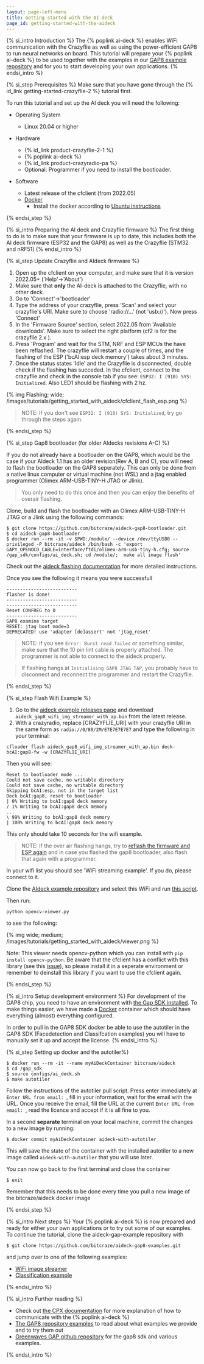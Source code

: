 ```yaml
---
layout: page-left-menu
title: Getting started with the AI deck
page_id: getting-started-with-the-aideck
---
```


{% si_intro Introduction %}
The {% poplink ai-deck %} enables WiFi communication with the Crazyflie
as well as using the power-efficient GAP8 to run neural networks on board. This tutorial will prepare your {% poplink ai-deck %} to be used together
with the examples in our [GAP8 example repository](https://github.com/bitcraze/aideck-gap8-examples) and for you to start developing your own applications.
{% endsi_intro %}

{% si_step  Prerequisites %}
Make sure that you have gone through the {% id_link getting-started-crazyflie-2 %} tutorial first.

To run this tutorial and set up the AI deck you will need the following:
* Operating System
  * Linux 20.04 or higher

* Hardware
  * {% id_link product-crazyflie-2-1 %}
  * {% poplink ai-deck %}
  * {% id_link product-crazyradio-pa %}
  * Optional: Programmer if you need to install the bootloader.
 
  
* Software
  * Latest release of the cfclient (from 2022.05)
  * [Docker](https://www.docker.com/)
      * Install the docker according to [Ubuntu instructions](https://docs.docker.com/engine/install/ubuntu/)
      
{% endsi_step %}

{% si_intro Preparing the AI deck and Crazyflie firmware %}
The first thing to do is to make sure that your firmware is up to date,
this includes both the AI deck firmware (ESP32 and the GAP8) as well as the
Crazyflie (STM32 and nRF51)
{% endsi_intro %}


{% si_step Update Crazyflie and AIdeck firmware %}
1. Open up the cfclient on your computer, and make sure that it is version 2022.05+ ('Help'->'About')
1. Make sure that **only** the AI-deck is attached to the Crazyflie, with no other deck.
1. Go to 'Connect'->'bootloader'
1. Type the address of your crazyflie, press 'Scan' and select your crazyflie's URI. Make sure to choose 'radio://...' (not 'usb://'). Now press 'Connect'
1. In the 'Firmware Source' section, select 2022.05 from 'Available downloads'. Make sure to select the right platform (cf2 is for the crazyflie 2.x ).
1. Press 'Program' and wait for the STM, NRF and ESP MCUs the have been reflashed. The crazyflie will restart a couple of times, and the flashing of the ESP ('bcAI:esp deck memory') takes about 3 minutes. 
1. Once the status states 'Idle' and the Crazyflie is disconnected, double check if the flashing has succeded. In the cfclient, connect to the crazyflie and check in the console tab if you see: `ESP32: I (910) SYS: Initialized`. Also LED1 should be flashing with 2 hz. 


{% img Flashing; wide; /images/tutorials/getting_started_with_aideck/cfclient_flash_esp.png %}

> NOTE: If you don't see  `ESP32: I (910) SYS: Initialized`, try go through the steps again.

{% endsi_step %}


{% si_step Gap8 bootloader (for older AIdecks revisions A-C) %}

If you do not already have a bootloader on the GAP8, which would be the case if your AIdeck 1.1 has an older revision(Rev A, B and C), you will need to flash the bootloader on the GAP8 seperately. This can only be done from a native linux computer or virtual machine (not WSL) and a jtag enabled programmer (Olimex ARM-USB-TINY-H JTAG or Jlink). 

> You only need to do this once and then you can enjoy the benefits of overair flashing.

Clone, build and flash the bootloader with an Olimex ARM-USB-TINY-H JTAG or a Jlink using the following commands:

```
$ git clone https://github.com/bitcraze/aideck-gap8-bootloader.git
$ cd aideck-gap8-bootloader
$ docker run --rm -it -v $PWD:/module/ --device /dev/ttyUSB0 --privileged -P bitcraze/aideck /bin/bash -c 'export GAPY_OPENOCD_CABLE=interface/ftdi/olimex-arm-usb-tiny-h.cfg; source /gap_sdk/configs/ai_deck.sh; cd /module/;  make all image flash'
```

Check out the [aideck flashing documentation](/documentation/repository/aideck-gap8-examples/master/getting-started/flashing/) for more detailed instructions.

Once you see the following it means you were successfull
```
--------------------------
flasher is done!
--------------------------
--------------------------
Reset CONFREG to 0
--------------------------
GAP8 examine target
RESET: jtag boot mode=3
DEPRECATED! use 'adapter [de]assert' not 'jtag_reset'
```

> NOTE: if you see `Error: Burst read failed` or something similar, make sure that the 10 pin lint cable is properly attached. The programmer is not able to connect to the aideck properly.   

> If flashing hangs at `Initialising GAP8 JTAG TAP`, you probably have to disconnect and reconnect the programmer and restart the Crazyflie. 

{% endsi_step %}

{% si_step Flash Wifi Example %}

1. Go to the [aideck example releases page](https://github.com/bitcraze/aideck-gap8-examples/releases) and download  `aideck_gap8_wifi_img_streamer_with_ap.bin` from the latest release. 
2. With a crazyradio, replace [CRAZYFLIE_URI] with your crazyflie URI in the same form as `radio://0/80/2M/E7E7E7E7E7` and type the following in your terminal:

```
cfloader flash aideck_gap8_wifi_img_streamer_with_ap.bin deck-bcAI:gap8-fw -w [CRAZYFLIE_URI]
```
Then you will see:
```
Reset to bootloader mode ...
Could not save cache, no writable directory
Could not save cache, no writable directory
Skipping bcAI:esp, not in the target list
Deck bcAI:gap8, reset to bootloader
| 0% Writing to bcAI:gap8 deck memory
/ 1% Writing to bcAI:gap8 deck memory
...
\ 99% Writing to bcAI:gap8 deck memory
| 100% Writing to bcAI:gap8 deck memory
```

This only should take 10 seconds for the wifi example.

> NOTE: If the over air flashing hangs, try to [reflash the firmware and ESP again](/documentation/tutorials/getting-started-with-aideck/#update-crazyflie-and-aideck-firmware) and in case you flashed the gap8 bootloader, also flash that again with a programmer.

In your wifi list you should see 'WiFi streaming example'. If you do, please connect to it. 


Clone the [AIdeck example repository](https://github.com/bitcraze/aideck-gap8-examples) and select this WiFi and run [this script](https://github.com/bitcraze/aideck-gap8-examples/tree/master/examples/other/wifi-img-streamer).

Then run:
```
python opencv-viewer.py
```

to see the following:

{% img wide; medium; /images/tutorials/getting_started_with_aideck/viewer.png %}

Note: This viewer needs opencv-python which you can install with `pip install opencv-python`. Be aware that the cfclient has a conflict with this library (see this [issue](https://github.com/bitcraze/crazyflie-clients-python/issues/611)), so please install it in a seperate environment or remember to deinstall this library if you want to use the cfclient again.

{% endsi_step %}


{% si_intro Setup development environment %}
For development of the GAP8 chip, you need to have an environment with [the Gap SDK installed](https://github.com/GreenWaves-Technologies/gap_sdk). To make things easier, we have made a [Docker](https://www.docker.com/) container which should have everything (almost) everything configured.

In order to pull in the GAP8 SDK docker be able to use the autotiler in the GAP8 SDK (Facedetection and Classifcation examples) you will
have to manually set it up and accept the license.
{% endsi_intro %}

{% si_step Setting up docker and the autotiler%}

```
$ docker run --rm -it --name myAiDeckContainer bitcraze/aideck
$ cd /gap_sdk
$ source configs/ai_deck.sh
$ make autotiler
```

Follow the instructions of the autotiler pull script. Press enter immediately at  `Enter URL from email: `, fill in your information, wait for the email with the URL. Once you receive the email, fill the URL at the current `Enter URL from email: `, read the licence and accept if it is all fine to you.

In a second **separate** terminal on your local machine, commit the changes to a new image by running:
```
$ docker commit myAiDeckContainer aideck-with-autotiler
```

This will save the state of the container with the installed autotiler to a new image called `aideck-with-autotiler` that you will use later.

You can now go back to the first terminal and close the container

```
$ exit
```

Remember that this needs to be done every time you pull a new image of the bitcraze/aideck docker image


{% endsi_step %}

{% si_intro Next steps %}
Your {% poplink ai-deck %} is now prepared and ready for either your own
applications or to try out some of our examples. To continue the tutorial, clone the 
aideck-gap-example repository with
```
$ git clone https://github.com/bitcraze/aideck-gap8-examples.git
```
and jump over to one of the following examples:

* [WiFi image streamer](/documentation/repository/aideck-gap8-examples/master/test-functions/wifi-streamer)
* [Classification example](/documentation/repository/aideck-gap8-examples/master/ai-examples/classification-demo)

{% endsi_intro %}

{% si_intro Further reading %}

* Check out [the CPX documentation](/documentation/repository/crazyflie-firmware/master/functional-areas/cpx/) for more explanation of how to communicate with the {% poplink ai-deck %}
* [The GAP8 repository examples](/documentation/repository/aideck-gap8-examples/master/) to read about what examples we provide and to try them out
* [Greenwaves GAP github repository](https://github.com/GreenWaves-Technologies/gap_sdk) for the gap8 sdk and various examples.

{% endsi_intro %}

